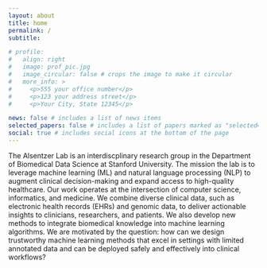 ```yaml
---
layout: about
title: home
permalink: /
subtitle: 

# profile:
#   align: right
#   image: prof_pic.jpg
#   image_circular: false # crops the image to make it circular
#   more_info: >
#     <p>555 your office number</p>
#     <p>123 your address street</p>
#     <p>Your City, State 12345</p>

news: false # includes a list of news items
selected_papers: false # includes a list of papers marked as "selected={true}"
social: true # includes social icons at the bottom of the page
---
```


The Alsentzer Lab is an interdiscplinary research group in the Department of Biomedical Data Science at Stanford University. The mission the lab is to leverage machine learning (ML) and natural language processing (NLP) to augment clinical decision-making and expand access to high-quality healthcare. Our work operates at the intersection of computer science, informatics, and medicine. We combine diverse clinical data, such as electronic health records (EHRs) and genomic data, to deliver actionable insights to clinicians, researchers, and patients. We also develop new methods to integrate biomedical knowledge into machine learning algorithms.
We are motivated by the question: how can we design trustworthy machine learning methods that excel in settings with limited annotated data and can be deployed safely and effectively into clinical workflows? 

<!-- Write your biography here. Tell the world about yourself. Link to your favorite [subreddit](http://reddit.com). You can put a picture in, too. The code is already in, just name your picture `prof_pic.jpg` and put it in the `img/` folder.
Put your address / P.O. box / other info right below your picture. You can also disable any of these elements by editing `profile` property of the YAML header of your `_pages/about.md`. Edit `_bibliography/papers.bib` and Jekyll will render your [publications page](/al-folio/publications/) automatically.
Link to your social media connections, too. This theme is set up to use [Font Awesome icons](https://fontawesome.com/) and [Academicons](https://jpswalsh.github.io/academicons/), like the ones below. Add your Facebook, Twitter, LinkedIn, Google Scholar, or just disable all of them. -->
